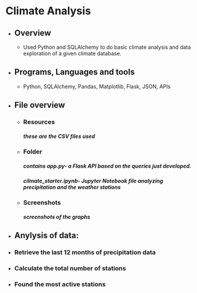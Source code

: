 # Climate Analysis



- ## Overview
  - Used Python and SQLAlchemy to do basic climate analysis and data exploration of a given climate database. 

- ## Programs, Languages and tools
  - Python, SQLAlchemy, Pandas, Matplotlib, Flask, JSON, APIs

- ## File overview
  - ### Resources
    ##### these are the CSV files used
  - ### Folder
    ##### contains app.py- a Flask API based on the queries just developed.
    ##### cilmate_starter.ipynb- Jupyter Notebook file analyzing precipitation and the weather stations
  - ### Screenshots
    ##### screenshots of the graphs
    
 - ## Anylysis of data:
 - ### Retrieve the last 12 months of precipitation data
 - ### Calculate the total number of stations
 - ### Found the most active stations


   
